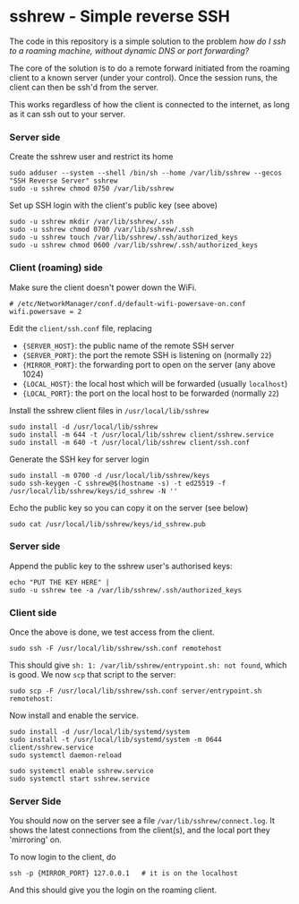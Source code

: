 # sshrew - Simple reverse SSH

The code in this repository is a simple solution to the problem _how do I
ssh to a roaming machine, without dynamic DNS or port forwarding?_

The core of the solution is to do a remote forward initiated from the
roaming client to a known server (under your control).  Once the session
runs, the client can then be ssh'd from the server.

This works regardless of how the client is connected to the internet,
as long as it can ssh out to your server.

### Server side

Create the sshrew user and restrict its home

    sudo adduser --system --shell /bin/sh --home /var/lib/sshrew --gecos "SSH Reverse Server" sshrew
    sudo -u sshrew chmod 0750 /var/lib/sshrew

Set up SSH login with the client's public key (see above)

    sudo -u sshrew mkdir /var/lib/sshrew/.ssh
    sudo -u sshrew chmod 0700 /var/lib/sshrew/.ssh
    sudo -u sshrew touch /var/lib/sshrew/.ssh/authorized_keys
    sudo -u sshrew chmod 0600 /var/lib/sshrew/.ssh/authorized_keys

### Client (roaming) side

Make sure the client doesn't power down the WiFi.

    # /etc/NetworkManager/conf.d/default-wifi-powersave-on.conf
    wifi.powersave = 2

Edit the `client/ssh.conf` file, replacing

 * `{SERVER_HOST}`: the public name of the remote SSH server
 * `{SERVER_PORT}`: the port the remote SSH is listening on (normally `22`)
 * `{MIRROR_PORT}`: the forwarding port to open on the server (any above 1024)
 * `{LOCAL_HOST}`: the local host which will be forwarded (usually `localhost`)
 * `{LOCAL_PORT}`: the port on the local host to be forwarded (normally `22`) 

Install the sshrew client files in `/usr/local/lib/sshrew`

    sudo install -d /usr/local/lib/sshrew
    sudo install -m 644 -t /usr/local/lib/sshrew client/sshrew.service
    sudo install -m 640 -t /usr/local/lib/sshrew client/ssh.conf

Generate the SSH key for server login

    sudo install -m 0700 -d /usr/local/lib/sshrew/keys
    sudo ssh-keygen -C sshrew@$(hostname -s) -t ed25519 -f /usr/local/lib/sshrew/keys/id_sshrew -N ''

Echo the public key so you can copy it on the server (see below)

    sudo cat /usr/local/lib/sshrew/keys/id_sshrew.pub

### Server side 

Append the public key to the sshrew user's authorised keys:

    echo "PUT THE KEY HERE" |
    sudo -u sshrew tee -a /var/lib/sshrew/.ssh/authorized_keys

### Client side

Once the above is done, we test access from the client.

    sudo ssh -F /usr/local/lib/sshrew/ssh.conf remotehost

This should give `sh: 1: /var/lib/sshrew/entrypoint.sh: not found`,
which is good.  We now `scp` that script to the server:

    sudo scp -F /usr/local/lib/sshrew/ssh.conf server/entrypoint.sh remotehost:

Now install and enable the service.

    sudo install -d /usr/local/lib/systemd/system
    sudo install -t /usr/local/lib/systemd/system -m 0644 client/sshrew.service
    sudo systemctl daemon-reload

    sudo systemctl enable sshrew.service
    sudo systemctl start sshrew.service

### Server Side

You should now on the server see a file `/var/lib/sshrew/connect.log`.
It shows the latest connections from the client(s), and the local port
they 'mirroring' on.

To now login to the client, do

    ssh -p {MIRROR_PORT} 127.0.0.1   # it is on the localhost

And this should give you the login on the roaming client.


